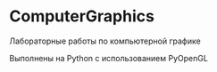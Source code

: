 # ComputerGraphics
Лабораторные работы по компьютерной графике

Выполнены на Python с использованием PyOpenGL
